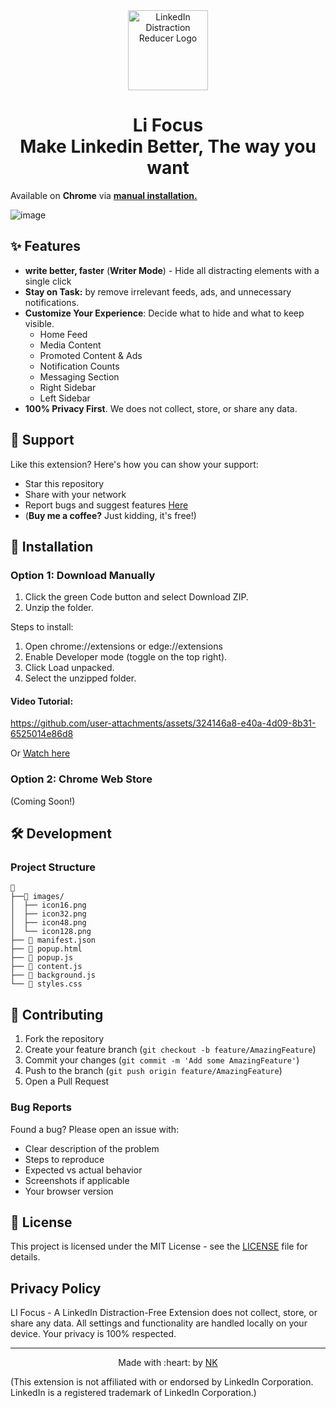 <div align="center">
  <img src="https://github.com/user-attachments/assets/4cac5828-9ac6-41aa-bbc9-275e36bf864e" alt="LinkedIn Distraction Reducer Logo" width="128" height="128">
  <h1>Li Focus <br> Make Linkedin Better, The way you want</h1>
</div> 

Available on **Chrome** via [**manual installation.**](https://github.com/NK-dev-24/LinkedIn_Pro--A-Linkedin-Extension/blob/main/README.md#install-manually) 

![image](https://github.com/user-attachments/assets/8948b1a5-9163-4a4f-a7d1-5f00bb503b0b)

## ✨ Features

- **write better, faster** (**Writer Mode**) - Hide all distracting elements with a single click
- **Stay on Task:** by remove irrelevant feeds, ads, and unnecessary notifications.
- **Customize Your Experience**: Decide what to hide and what to keep visible.
  - Home Feed
  - Media Content
  - Promoted Content & Ads
  - Notification Counts
  - Messaging Section
  - Right Sidebar
  - Left Sidebar
- **100% Privacy First**. We does not collect, store, or share any data.

 ## 💖 Support
Like this extension? Here's how you can show your support:

- Star this repository
- Share with your network
- Report bugs and suggest features [Here](https://docs.google.com/forms/d/e/1FAIpQLSevtYtDfXoiUBfl4NM6Ryb8Lfehmv0MYKaNaMHmDBUW_z5Afw/viewform)
- (**Buy me a coffee?** Just kidding, it's free!)

## 🚀 Installation

### Option 1: Download Manually

1. Click the green Code button and select Download ZIP.
2. Unzip the folder.
   
Steps to install:
1. Open chrome://extensions or edge://extensions
2. Enable Developer mode (toggle on the top right).
3. Click Load unpacked.
4. Select the unzipped folder.

#### Video Tutorial:

https://github.com/user-attachments/assets/324146a8-e40a-4d09-8b31-6525014e86d8

Or [Watch here](https://www.loom.com/share/e1424da209a442c19c417104335aaeb0?sid=e4edc8cf-ab26-45ec-a689-13c3c5a56e73)

### Option 2: Chrome Web Store
(Coming Soon!)

## 🛠️ Development

### Project Structure
```
📂
├──📂 images/
│  ├── icon16.png
│  ├── icon32.png
│  ├── icon48.png
│  └── icon128.png
├── 📄 manifest.json
├── 📄 popup.html
├── 📄 popup.js
├── 📄 content.js
├── 📄 background.js
└── 📄 styles.css
```


## 🤝 Contributing

1. Fork the repository
2. Create your feature branch (`git checkout -b feature/AmazingFeature`)
3. Commit your changes (`git commit -m 'Add some AmazingFeature'`)
4. Push to the branch (`git push origin feature/AmazingFeature`)
5. Open a Pull Request

### Bug Reports
Found a bug? Please open an issue with:

- Clear description of the problem
- Steps to reproduce
- Expected vs actual behavior
- Screenshots if applicable
- Your browser version

## 📝 License
This project is licensed under the MIT License - see the [LICENSE](LICENSE) file for details.

## Privacy Policy
LI Focus - A LinkedIn Distraction-Free Extension does not collect, store, or share any data. All settings and functionality are handled locally on your device. Your privacy is 100% respected.

---

<div align="center">
  Made with :heart: by <a href="https://www.linkedin.com/in/naveen-kumar-v-link/">NK </a>
</div>

(This extension is not affiliated with or endorsed by LinkedIn Corporation. LinkedIn is a registered trademark of LinkedIn Corporation.)
